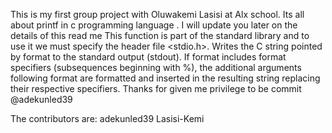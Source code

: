This is my first group project with Oluwakemi Lasisi at Alx school. Its all about printf in c programming language . I will update you later on the details of this read me
This function is part of the standard library and to use it we must specify the header file <stdio.h>.
Writes the C string pointed by format to the standard output (stdout). If format includes format specifiers (subsequences beginning with %), the additional arguments following format are formatted and inserted in the resulting string replacing their respective specifiers.
Thanks for given me privilege to be commit @adekunled39

The contributors are:
adekunled39
Lasisi-Kemi
